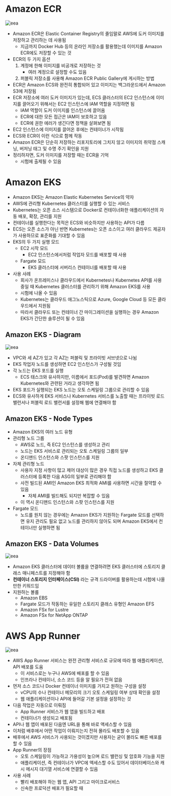 # Amazon ECR

![eea](https://github.com/seungwonbased/TIL/blob/main/AWS/assets/eea1.png)

- Amazon ECR은 Elastic Container Registry의 줄임말로 AWS에 도커 이미지를 저장하고 관리하는 데 사용됨
	- 지금까지 Docker Hub 등의 온라인 저장소를 활용했는데 이미지를 Amazon ECR에도 저장할 수 있는 것
- ECR의 두 가지 옵션
	1. 계정에 한해 이미지를 비공개로 저장하는 것
		- 여러 계정으로 설정할 수도 있음
	2. 퍼블릭 저장소를 사용해 Amazon ECR Public Gallery에 게시하는 방법
- ECR은 Amazon ECS와 완전히 통합되어 있고 이미지는 백그라운드에서 Amazon S3에 저장됨
- ECR 저장소에 여러 도커 이미지가 있는데, ECS 클러스터의 EC2 인스턴스에 이미지를 끌어오기 위해서는 EC2 인스턴스에 IAM 역할을 지정하면 됨
	- IAM 역할이 도커 이미지를 인스턴스에 끌어옴
	- ECR에 대한 모든 접근은 IAM이 보호하고 있음
	- ECR에 권한 에러가 생긴다면 정책을 살펴보면 됨
- EC2 인스턴스에 이미지를 끌어온 후에는 컨테이너가 시작됨
- ECS와 ECR이 이런 식으로 함께 작동
- Amazon ECR은 단순히 저장하는 리포지토리에 그치지 않고 이미지의 취약점 스캐닝, 버저닝 태그 및 수명 주기 확인을 지원
- 정리하자면, 도커 이미지를 저장할 때는 ECR을 기억
	- 시험에 출제될 수 있음

# Amazon EKS

- Amazon EKS는 Amazon Elastic Kubernetes Service의 약자
- AWS에 관리형 Kubernetes 클러스터를 실행할 수 있는 서비스
- Kubernetes는 오픈 소스 시스템으로 Docker로 컨테이너화한 애플리케이션의 자동 배포, 확장, 관리를 지원
- 컨테이너를 실행한다는 목적은 ECS와 비슷하지만 사용하는 API가 다름
- ECS는 오픈 소스가 아닌 반면 Kubernetes는 오픈 소스이고 여러 클라우드 제공자가 사용하므로 표준화를 기대할 수 있음
- EKS의 두 가지 실행 모드
	- EC2 시작 모드
		- EC2 인스턴스에서처럼 작업자 모드를 배포할 때 사용
	- Fargate 모드
		- EKS 클러스터에 서버리스 컨테이너를 배포할 때 사용
- 사용 사례
	- 회사가 온프레미스나 클라우드에서 Kubernetes나 Kubernetes API를 사용 중일 때 Kubernetes 클러스터를 관리하기 위해 Amazon EKS를 사용
	- 시험에 나올 수 있음
	- Kubernetes는 클라우드 애그노스틱으로 Azure, Google Cloud 등 모든 클라우드에서 지원됨
	- 따라서 클라우드 또는 컨테이너 간 마이그레이션을 실행하는 경우 Amazon EKS가 간단한 솔루션이 될 수 있음

## Amazon EKS - Diagram

![eea](https://github.com/seungwonbased/TIL/blob/main/AWS/assets/eea2.png)

- VPC와 세 AZ가 있고 각 AZ는 퍼블릭 및 프라이빗 서브넷으로 나뉨
- EKS 작업자 노드를 생성하면 EC2 인스턴스가 구성될 것임
- 각 노드는 EKS 포드를 실행
	- ECS 태스크와 유사하지만, 이름에서 포드(Pod)를 발견하면 Amazon Kubernetes와 관련된 거라고 생각하면 됨
- EKS 포드가 실행되는 EKS 노드는 오토 스케일링 그룹으로 관리할 수 있음
- ECS와 유사하게 EKS 서비스나 Kubernetes 서비스를 노출할 때는 프라이빗 로드 밸런서나 퍼블릭 로드 밸런서를 설정해 웹에 연결해야 함

## Amazon EKS - Node Types

- Amazon EKS의 여러 노드 유형
- 관리형 노드 그룹
	- AWS로 노드, 즉 EC2 인스턴스를 생성하고 관리
	- 노드는 EKS 서비스로 관리되는 오토 스케일링 그룹의 일부
	- 온디맨드 인스턴스와 스팟 인스턴스를 지원
- 자체 관리형 노드
	- 사용자 지정 사항이 많고 제어 대상이 많은 경우 직접 노드를 생성하고 EKS 클러스터에 등록한 다음 ASG의 일부로 관리해야 함
	- 사전 빌드된 AMI인 Amazon EKS 최적화 AMI를 사용하면 시간을 절약할 수 있음
		- 자체 AMI를 빌드해도 되지만 복잡할 수 있음
	- 이 역시 온디맨드 인스턴스와 스팟 인스턴스를 지원
- Fargate 모드
	- 노드를 원치 않는 경우에는 Amazon EKS가 지원하는 Fargate 모드를 선택하면 유지 관리도 필요 없고 노드를 관리하지 않아도 되며 Amazon EKS에서 컨테이너만 실행하면 됨

## Amazon EKS - Data Volumes

![eea](https://github.com/seungwonbased/TIL/blob/main/AWS/assets/eea3.png)

- Amazon EKS 클러스터에 데이터 볼륨을 연결하려면 EKS 클러스터에 스토리지 클래스 매니페스트를 지정해야 함
- **컨테이너 스토리지 인터페이스(CSI)** 라는 규격 드라이버를 활용하는데 시험에 나올 만한 키워드임
- 지원하는 볼륨
	- Amazon EBS
	- Fargate 모드가 작동하는 유일한 스토리지 클래스 유형인 Amazon EFS
	- Amazon FSx for Lustre
	- Amazon FSx for NetApp ONTAP

# AWS App Runner

![eea](https://github.com/seungwonbased/TIL/blob/main/AWS/assets/eea4.png)

- AWS App Runner 서비스는 완전 관리형 서비스로 규모에 따라 웹 애플리케이션, API 배포를 도움
	- 이 서비스로는 누구나 AWS에 배포를 할 수 있음
	- 인프라나 컨테이너, 소스 코드 등을 알 필요가 전혀 없음
- 먼저 소스 코드나 Docker 컨테이너 이미지를 가지고 원하는 구성을 설정
	- vCPU의 수나 컨테이너 메모리의 크기 오토 스케일링 여부 상태 확인을 설정
	- 웹 애플리케이션이나 API에 들어갈 기본 설정을 설정하는 것
- 다음 작업은 자동으로 이뤄짐
	- App Runner 서비스가 웹 앱을 빌드하고 배포
	- 컨테이너가 생성되고 배포됨
- API나 웹 앱이 배포된 다음엔 URL을 통해 바로 액세스할 수 있음
- 이처럼 배후에서 어떤 작업이 이뤄지는지 전혀 몰라도 배포할 수 있음
- 배후에서 AWS 서비스가 사용되는 것이겠지만 사용자는 굳이 몰라도 빠른 배포를 할 수 있음
- App Runner의 장점
	- 오토 스케일링이 가능하고 가용성이 높으며 로드 밸런싱 및 암호화 기능을 지원
	- 애플리케이션, 즉 컨테이너가 VPC에 액세스할 수도 있어서 데이터베이스와 캐시 메시지 대기열 서비스에 연결할 수 있음
- 사용 사례
	- 빨리 배포해야 하는 웹 앱, API 그리고 마이크로서비스
	- 신속한 프로덕션 배포가 필요할 때
